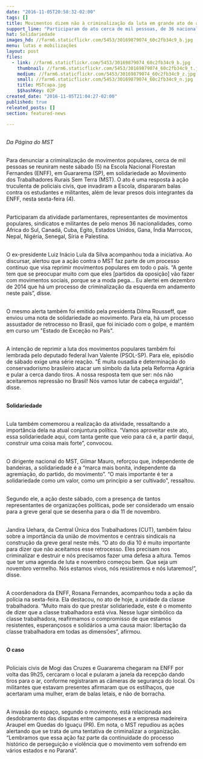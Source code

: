 ```yaml
---
date: "2016-11-05T20:58:32-02:00"
tags: []
title: Movimentos dizem não à criminalização da luta em grande ato de apoio ao MST
support_line: "Participaram do ato cerca de mil pessoas, de 36 nacionalidade, incluindo o ex-presidente Lula, parlamentares, líderes sindicais, movimentos populares, entre outros"
hat: Solidariedade
images_hd: //farm6.staticflickr.com/5453/30169879074_60c2fb34c9_b.jpg
menu: lutas e mobilizações
layout: post
files:
  - link: //farm6.staticflickr.com/5453/30169879074_60c2fb34c9_b.jpg
    thumbnail: //farm6.staticflickr.com/5453/30169879074_60c2fb34c9_t.jpg
    medium: //farm6.staticflickr.com/5453/30169879074_60c2fb34c9_z.jpg
    small: //farm6.staticflickr.com/5453/30169879074_60c2fb34c9_n.jpg
    title: MSTcapa.jpg
    $$hashKey: 02P
created_date: "2016-11-05T21:04:27-02:00"
published: true
releated_posts: []
section: featured-news

---
```

<p><br />
<em>Da P&aacute;gina do MST</em></p>

<p><br />
Para denunciar a criminaliza&ccedil;&atilde;o de movimentos populares, cerca de mil pessoas se reuniram neste s&aacute;bado (5) na Escola Nacional Florestan Fernandes (ENFF), em Guararema (SP), em solidariedade ao Movimento dos Trabalhadores Rurais Sem Terra (MST). O ato &eacute; uma resposta &agrave; a&ccedil;&atilde;o truculenta de policiais civis, que invadiram a Escola, dispararam balas contra os estudantes e militantes, al&eacute;m de levar presos dois integrantes da ENFF, nesta sexta-feira (4).</p>

<p><br />
Participaram da atividade parlamentares, representantes de movimentos populares, sindicatos e militantes de pelo menos 36 nacionalidades, como &Aacute;frica do Sul, Canad&aacute;, Cuba, Egito, Estados Unidos, Gana, &Iacute;ndia Marrocos, Nepal, Nig&eacute;ria, Senegal, S&iacute;ria e Palestina.</p>

<p><br />
O ex-presidente Luiz In&aacute;cio Lula da Silva acompanhou toda a iniciativa. Ao discursar, alertou que a a&ccedil;&atilde;o contra o MST faz parte de um processo cont&iacute;nuo que visa reprimir movimentos populares em todo o pa&iacute;s. &ldquo;A gente tem que se preocupar muito com que eles [partidos da oposi&ccedil;&atilde;o] v&atilde;o fazer com movimentos sociais, porque se a moda pega&hellip; Eu alertei em dezembro de 2014 que h&aacute; um processo de criminaliza&ccedil;&atilde;o da esquerda em andamento neste pa&iacute;s&rdquo;, disse.</p>

<p><br />
O mesmo alerta tamb&eacute;m foi emitido pela presidenta Dilma Rousseff, que enviou uma nota de solidariedade ao movimento. Para ela, h&aacute; um processo assustador de retrocesso no Brasil, que foi iniciado com o golpe, e mant&eacute;m em curso um &quot;Estado de Exce&ccedil;&atilde;o no Pa&iacute;s&quot;.</p>

<p><br />
A inten&ccedil;&atilde;o de reprimir a luta dos movimentos populares tamb&eacute;m foi lembrada pelo deputado federal Ivan Valente (PSOL-SP). Para ele, epis&oacute;dio de s&aacute;bado exige uma s&eacute;rie rea&ccedil;&atilde;o. &quot;&Eacute; muita ousadia e determina&ccedil;&atilde;o do conservadorismo brasileiro atacar um s&iacute;mbolo da luta pela Reforma Agr&aacute;ria e pular a cerca dando tiros. A nossa resposta tem que ser: n&oacute;s n&atilde;o aceitaremos repress&atilde;o no Brasil! N&oacute;s vamos lutar de cabe&ccedil;a erguida!&quot;, disse.</p>

<p><br />
<strong>Solidariedade</strong></p>

<p><br />
Lula tamb&eacute;m comemorou a realiza&ccedil;&atilde;o da atividade, ressaltando a import&acirc;ncia dela na atual conjuntura pol&iacute;tica. &ldquo;Vamos aproveitar este ato, essa solidariedade aqui, com tanta gente que veio para c&aacute; e, a partir daqui, construir uma coisa mais forte&rdquo;, convocou.</p>

<p><br />
O dirigente nacional do MST, Gilmar Mauro, refor&ccedil;ou que, independente de bandeiras, a solidariedade &eacute; a &ldquo;marca mais bonita, independente da agremia&ccedil;&atilde;o, do partido, do movimento&rdquo;. &ldquo;O mais importante &eacute; ter a solidariedade como um valor, como um princ&iacute;pio a ser cultivado&quot;, ressaltou.</p>

<p><br />
Segundo ele, a a&ccedil;&atilde;o deste s&aacute;bado, com a presen&ccedil;a de tantos representantes de organiza&ccedil;&otilde;es pol&iacute;ticas, pode ser considerado um ensaio para a greve geral que se desenha para o dia 11 de novembro.</p>

<p><br />
Jandira Uehara, da Central &Uacute;nica dos Trabalhadores (CUT), tamb&eacute;m falou sobre a import&acirc;ncia da uni&atilde;o de movimentos e centrais sindicais na constru&ccedil;&atilde;o da greve geral neste m&ecirc;s. &ldquo;O ato do dia 10 &eacute; muito importante para dizer que n&atilde;o aceitamos esse retrocesso. Eles precisam nos criminalizar e destruir e n&oacute;s precisamos fazer uma defesa a altura. Temos que ter uma agenda de luta e novembro come&ccedil;ou bem. Que seja um novembro vermelho. N&oacute;s estamos vivos, n&oacute;s resistiremos e n&oacute;s lutaremos!&rdquo;, disse.</p>

<p><br />
A coordenadora da ENFF, Rosana Fernandes, acompanhou toda a a&ccedil;&atilde;o da pol&iacute;cia na sexta-feira. Ela destacou, no ato de hoje, a&nbsp;unidade da classe trabalhadora. &ldquo;Muito mais do que prestar solidariedade, este &eacute; o momento de dizer que a classe trabalhadora est&aacute; viva. Nesse lugar simb&oacute;lico da classe trabalhadora, reafirmamos o compromisso de que estamos resistentes, esperan&ccedil;osos e solid&aacute;rios a uma causa maior: liberta&ccedil;&atilde;o da classe trabalhadora em todas as dimens&otilde;es&rdquo;, afirmou.</p>

<p><br />
<strong>O caso</strong></p>

<p><br />
Policiais civis de Mogi das Cruzes e Guararema chegaram na ENFF por volta das 9h25, cercaram o local e pularam a janela da recep&ccedil;&atilde;o dando tiros para o ar, conforme registraram as c&acirc;meras de seguran&ccedil;a do local. Os militantes que estavam presentes afirmaram que os estilha&ccedil;os, que acertaram uma mulher, eram de balas letais, e n&atilde;o de borracha.</p>

<p><br />
A invas&atilde;o do espa&ccedil;o, segundo o movimento, est&aacute; relacionada aos desdobramento das disputas entre camponeses e a empresa madeireira Araupel em Quedas do Igua&ccedil;u (PR). Em nota, o MST repudiou as a&ccedil;&otilde;es alertando que se trata de uma tentativa de criminalizar a organiza&ccedil;&atilde;o. &ldquo;Lembramos que essa a&ccedil;&atilde;o faz parte da continuidade do processo hist&oacute;rico de persegui&ccedil;&atilde;o e viol&ecirc;ncia que o movimento vem sofrendo em v&aacute;rios estados e no Paran&aacute;&rdquo;.</p>

